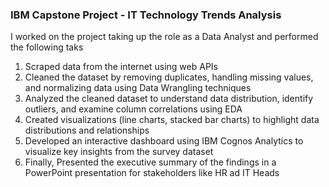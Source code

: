 ### IBM Capstone Project - IT Technology Trends Analysis

I worked on the project taking up the role as a Data Analyst and performed the following taks

1. Scraped data from the internet using web APIs
1. Cleaned the dataset by removing duplicates, handling missing values, and normalizing data using Data Wrangling techniques
1. Analyzed the cleaned dataset to understand data distribution, identify outliers, and examine column correlations using EDA
1. Created visualizations (line charts, stacked bar charts) to highlight data distributions and relationships
1. Developed an interactive dashboard using IBM Cognos Analytics to visualize key insights from the survey dataset
1. Finally, Presented the executive summary of the findings in a PowerPoint presentation for stakeholders like HR ad IT Heads
